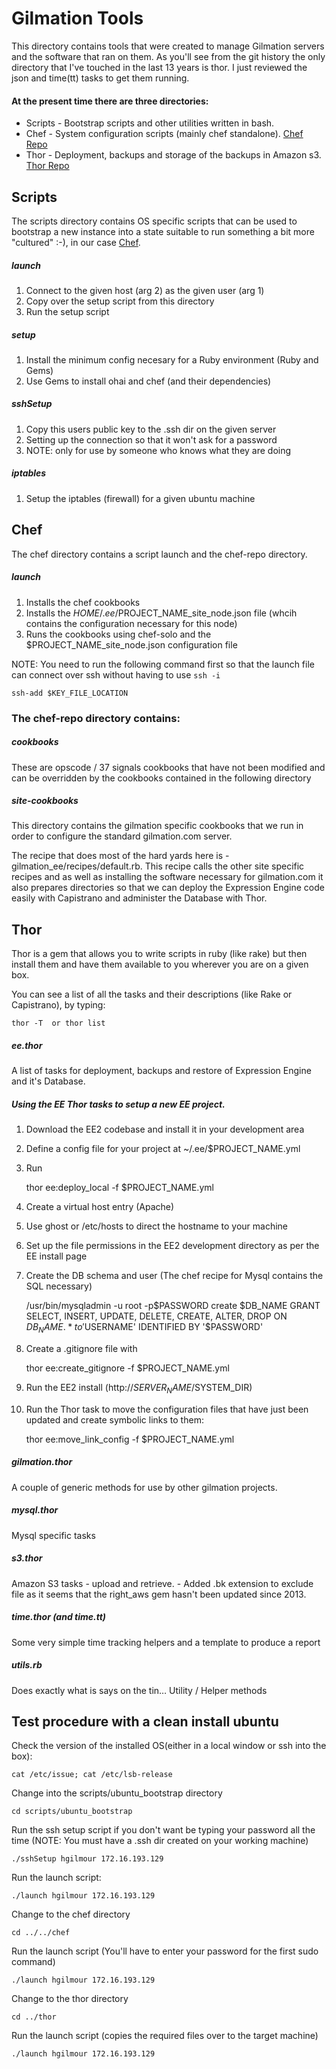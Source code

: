 # Gilmation Tools

This directory contains tools that were created to manage Gilmation servers and the software that ran on them. As you'll see from the git history the only directory that I've touched in the last 13 years is thor. I just reviewed the json and time(tt) tasks to get them running.

#### At the present time there are three directories:
* Scripts - Bootstrap scripts and other utilities written in bash.
* Chef - System configuration scripts (mainly chef standalone). [Chef Repo](http://github.com/opscode/chef)
* Thor - Deployment, backups and storage of the backups in Amazon s3. [Thor Repo](http://github.com/wycats/thor)

## Scripts

The scripts directory contains OS specific scripts that can be used to bootstrap a new instance into a state suitable to run something a bit more "cultured" :-), in our case [Chef](http://github.com/opscode/chef).

##### launch
1. Connect to the given host (arg 2) as the given user (arg 1)
2. Copy over the setup script from this directory
3. Run the setup script

##### setup
1. Install the minimum config necesary for a Ruby environment (Ruby and Gems)
2. Use Gems to install ohai and chef (and their dependencies)

##### sshSetup
1. Copy this users public key to the .ssh dir on the given server
2. Setting up the connection so that it won't ask for a password
3. NOTE: only for use by someone who knows what they are doing

##### iptables
1. Setup the iptables (firewall) for a given ubuntu machine

## Chef

The chef directory contains a script launch and the chef-repo directory.

##### launch
1. Installs the chef cookbooks
2. Installs the $HOME/.ee/$PROJECT_NAME_site_node.json file (whcih contains the configuration necessary for this node)
3. Runs the cookbooks using chef-solo and the $PROJECT_NAME_site_node.json configuration file

NOTE: You need to run the following command first so that the launch file can connect over ssh without having to use `ssh -i`

    ssh-add $KEY_FILE_LOCATION

### The chef-repo directory contains:

##### cookbooks
These are opscode / 37 signals cookbooks that have not been modified and can be overridden by the cookbooks contained in the following directory

##### site-cookbooks
This directory contains the gilmation specific cookbooks that we run in order to configure the standard gilmation.com server.

The recipe that does most of the hard yards here is - gilmation_ee/recipes/default.rb.  This recipe calls the other site specific recipes and as well as installing the software necessary for gilmation.com it also prepares directories so that we can deploy the Expression Engine code easily with Capistrano and administer the Database with Thor.

## Thor

Thor is a gem that allows you to write scripts in ruby (like rake) but then install them and have them available to you wherever you are on a given box.

You can see a list of all the tasks and their descriptions (like Rake or Capistrano), by typing:

    thor -T  or thor list

##### ee.thor
A list of tasks for deployment, backups and restore of Expression Engine and it's Database.

##### Using the EE Thor tasks to setup a new EE project.

1. Download the EE2 codebase and install it in your development area
2. Define a config file for your project at ~/.ee/$PROJECT_NAME.yml
3. Run

    thor ee:deploy_local -f $PROJECT_NAME.yml

4. Create a virtual host entry (Apache)
5. Use ghost or /etc/hosts to direct the hostname to your machine
6. Set up the file permissions in the EE2 development directory as per the EE install page
7. Create the DB schema and user (The chef recipe for Mysql contains the SQL necessary)

    /usr/bin/mysqladmin -u root -p$PASSWORD create $DB_NAME
    GRANT SELECT, INSERT, UPDATE, DELETE, CREATE, ALTER, DROP ON $DB_NAME.* to '$USERNAME' IDENTIFIED BY '$PASSWORD'

8. Create a .gitignore file with

    thor ee:create_gitignore -f $PROJECT_NAME.yml

9. Run the EE2 install (http://$SERVER_NAME/$SYSTEM_DIR)
10. Run the Thor task to move the configuration files that have just been updated and create symbolic links to them:

    thor ee:move_link_config -f $PROJECT_NAME.yml

##### gilmation.thor
A couple of generic methods for use by other gilmation projects.

##### mysql.thor
Mysql specific tasks

##### s3.thor
Amazon S3 tasks - upload and retrieve. - Added .bk extension to exclude file as it seems that the right_aws gem hasn't been updated since 2013.

##### time.thor (and time.tt)
Some very simple time tracking helpers and a template to produce a report

##### utils.rb
Does exactly what is says on the tin…  Utility / Helper methods

## Test procedure with a clean install ubuntu

Check the version of the installed OS(either in a local window or ssh into the box):

    cat /etc/issue; cat /etc/lsb-release

Change into the scripts/ubuntu_bootstrap directory

    cd scripts/ubuntu_bootstrap

Run the ssh setup script if you don't want be typing your password all the time
(NOTE: You must have a .ssh dir created on your working machine)

    ./sshSetup hgilmour 172.16.193.129

Run the launch script:

    ./launch hgilmour 172.16.193.129

Change to the chef directory

    cd ../../chef

Run the launch script (You'll have to enter your password for the first sudo command)

    ./launch hgilmour 172.16.193.129

Change to the thor directory

    cd ../thor

Run the launch script (copies the required files over to the target machine)

    ./launch hgilmour 172.16.193.129
